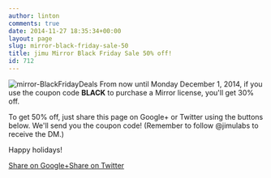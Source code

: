 ```yaml
---
author: linton
comments: true
date: 2014-11-27 18:35:34+00:00
layout: page
slug: mirror-black-friday-sale-50
title: jimu Mirror Black Friday Sale 50% off!
id: 712
---
```


![mirror-BlackFridayDeals]({{site.baseurl}}/wp-content/uploads/2014/11/mirror-BlackFridayDeals-300x151.png)
From now until Monday December 1, 2014, if you use the coupon code **BLACK** to purchase a Mirror license, you'll get 30% off.





To get 50% off, just share this page on Google+ or Twitter using the buttons below. We'll send you the coupon code! (Remember to follow @jimulabs to receive the DM.)


Happy holidays!

<div class="social-sharing ">
<a onclick="return ss_plugin_loadpopup_js(this);" rel="external nofollow" class="button-googleplus" href="https://plus.google.com/share?url=http%3A%2F%2Fjimulabs.com%2Fmirror-black-friday-sale-50%2F" target="_blank" >Share on Google+</a><a onclick="return ss_plugin_loadpopup_js(this);" rel="external nofollow" class="button-twitter" href="http://twitter.com/intent/tweet/?text=jimu+Mirror+Black+Friday+Sale+50%25+off%21&url=http%3A%2F%2Fjimulabs.com%2Fmirror-black-friday-sale-50%2F&via=jimulabs" target="_blank">Share on Twitter</a></div>
	    






